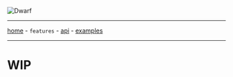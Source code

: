 ![Dwarf](https://github.com/iGio90/Dwarf/raw/master/ui/dwarf.png) 

--------

[home](./index.html) - `features` - [api](./api.html) - [examples](./examples.html)

--------

# WIP